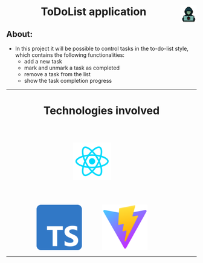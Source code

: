 <h1 align="center">
  ToDoList application
  <img align="right" src="src/assets/security-icon-hacker-icon.png" width="42px"/>
</h1>


<h2>
    About:
</h2>

- In this project it will be possible to control tasks in the to-do-list style, which contains the following functionalities:
  - add a new task
  - mark and unmark a task as completed
  - remove a task from the list
  - show the task completion progress
___________________________________________________________________________________________________ 


<h1 align="center">
    Technologies involved
</h1>

<br>
<br>

<p align="center">
    <img style="margin: 0 50px 0 0" src="src/assets/reactjs_logo.png" width="100px"/>
</p>

<br>
<br>

<p align="center">
    <img style="margin: 0 50px 0 0" src="src/assets/typescript.png" width="120px"/>
    <img style="margin: 0 50px 0 0" src="src/assets/ViteJs.png" width="120px"/>
</p>

___________________________________________________________________________________________________ 